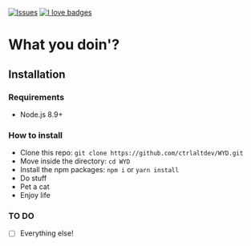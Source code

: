 [![Issues](https://img.shields.io/github/issues/ctrlaltdev/WYD.svg?style=flat-square)](https://github.com/ctrlaltdev/WYD/issues)
[![I love badges](https://img.shields.io/badge/I%20love-badges-FF00FF.svg?style=flat-square)](https://shields.io)

# What you doin'?

## Installation

### Requirements
* Node.js 8.9+

### How to install
* Clone this repo: ```git clone https://github.com/ctrlaltdev/WYD.git```
* Move inside the directory: ```cd WYD```
* Install the npm packages: ```npm i``` or ```yarn install```
* Do stuff
* Pet a cat
* Enjoy life

### TO DO
* [ ] Everything else!